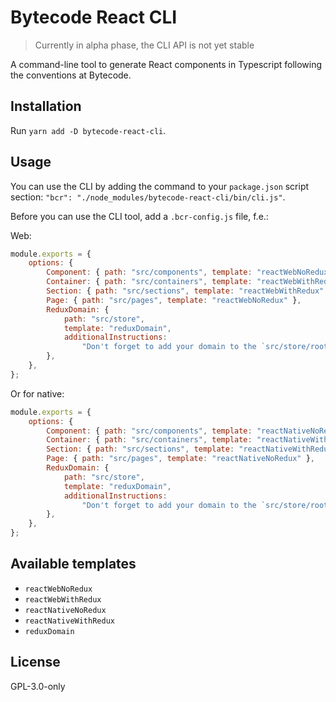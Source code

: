 # Bytecode React CLI

> Currently in alpha phase, the CLI API is not yet stable

A command-line tool to generate React components in Typescript following the conventions at Bytecode.

## Installation

Run `yarn add -D bytecode-react-cli`.

## Usage

You can use the CLI by adding the command to your `package.json` script section: `"bcr": "./node_modules/bytecode-react-cli/bin/cli.js"`.

Before you can use the CLI tool, add a `.bcr-config.js` file, f.e.:

Web:

```js
module.exports = {
    options: {
        Component: { path: "src/components", template: "reactWebNoRedux" },
        Container: { path: "src/containers", template: "reactWebWithRedux" },
        Section: { path: "src/sections", template: "reactWebWithRedux" },
        Page: { path: "src/pages", template: "reactWebNoRedux" },
        ReduxDomain: {
            path: "src/store",
            template: "reduxDomain",
            additionalInstructions:
                "Don't forget to add your domain to the `src/store/rootReducer.ts` file and the StoreState type",
        },
    },
};
```

Or for native:

```js
module.exports = {
    options: {
        Component: { path: "src/components", template: "reactNativeNoRedux" },
        Container: { path: "src/containers", template: "reactNativeWithRedux" },
        Section: { path: "src/sections", template: "reactNativeWithRedux" },
        Page: { path: "src/pages", template: "reactNativeNoRedux" },
        ReduxDomain: {
            path: "src/store",
            template: "reduxDomain",
            additionalInstructions:
                "Don't forget to add your domain to the `src/store/rootReducer.ts` file and the StoreState type",
        },
    },
};
```

## Available templates

* `reactWebNoRedux`
* `reactWebWithRedux`
* `reactNativeNoRedux`
* `reactNativeWithRedux`
* `reduxDomain`

## License

GPL-3.0-only
